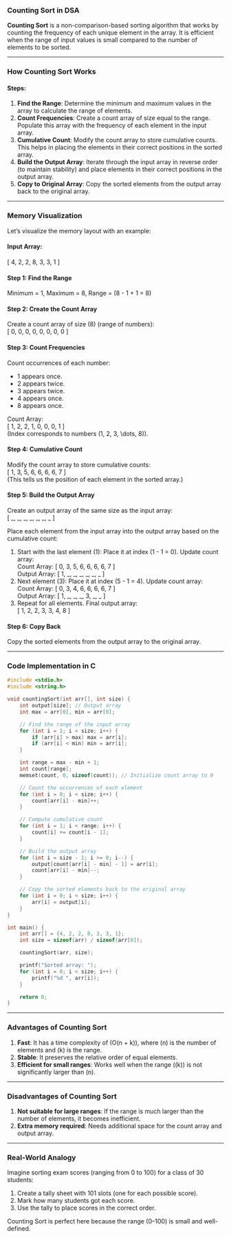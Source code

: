 ### **Counting Sort in DSA**

**Counting Sort** is a non-comparison-based sorting algorithm that works by counting the frequency of each unique element in the array. It is efficient when the range of input values is small compared to the number of elements to be sorted.

---

### **How Counting Sort Works**

#### Steps:
1. **Find the Range**: Determine the minimum and maximum values in the array to calculate the range of elements.
2. **Count Frequencies**: Create a count array of size equal to the range. Populate this array with the frequency of each element in the input array.
3. **Cumulative Count**: Modify the count array to store cumulative counts. This helps in placing the elements in their correct positions in the sorted array.
4. **Build the Output Array**: Iterate through the input array in reverse order (to maintain stability) and place elements in their correct positions in the output array.
5. **Copy to Original Array**: Copy the sorted elements from the output array back to the original array.

---

### **Memory Visualization**
Let’s visualize the memory layout with an example:

#### Input Array:  
\[ 4, 2, 2, 8, 3, 3, 1 \]

#### Step 1: Find the Range  
Minimum = 1, Maximum = 8, Range = \(8 - 1 + 1 = 8\)

#### Step 2: Create the Count Array  
Create a count array of size \(8\) (range of numbers):  
\[ 0, 0, 0, 0, 0, 0, 0, 0 \]

#### Step 3: Count Frequencies  
Count occurrences of each number:  
- 1 appears once.
- 2 appears twice.
- 3 appears twice.
- 4 appears once.
- 8 appears once.  

Count Array:  
\[ 1, 2, 2, 1, 0, 0, 0, 1 \]  
(Index corresponds to numbers \(1, 2, 3, \dots, 8\)).

#### Step 4: Cumulative Count  
Modify the count array to store cumulative counts:  
\[ 1, 3, 5, 6, 6, 6, 6, 7 \]  
(This tells us the position of each element in the sorted array.)

#### Step 5: Build the Output Array  
Create an output array of the same size as the input array:  
\[ \_, \_, \_, \_, \_, \_, \_ \]  

Place each element from the input array into the output array based on the cumulative count:  
1. Start with the last element (1): Place it at index \(1 - 1 = 0\). Update count array:  
   Count Array: \[ 0, 3, 5, 6, 6, 6, 6, 7 \]  
   Output Array: \[ 1, \_, \_, \_, \_, \_, \_ \]  
2. Next element (3): Place it at index \(5 - 1 = 4\). Update count array:  
   Count Array: \[ 0, 3, 4, 6, 6, 6, 6, 7 \]  
   Output Array: \[ 1, \_, \_, \_, 3, \_, \_ \]  
3. Repeat for all elements. Final output array:  
   \[ 1, 2, 2, 3, 3, 4, 8 \]

#### Step 6: Copy Back  
Copy the sorted elements from the output array to the original array.

---

### **Code Implementation in C**
```c
#include <stdio.h>
#include <string.h>

void countingSort(int arr[], int size) {
    int output[size]; // Output array
    int max = arr[0], min = arr[0];

    // Find the range of the input array
    for (int i = 1; i < size; i++) {
        if (arr[i] > max) max = arr[i];
        if (arr[i] < min) min = arr[i];
    }

    int range = max - min + 1;
    int count[range];
    memset(count, 0, sizeof(count)); // Initialize count array to 0

    // Count the occurrences of each element
    for (int i = 0; i < size; i++) {
        count[arr[i] - min]++;
    }

    // Compute cumulative count
    for (int i = 1; i < range; i++) {
        count[i] += count[i - 1];
    }

    // Build the output array
    for (int i = size - 1; i >= 0; i--) {
        output[count[arr[i] - min] - 1] = arr[i];
        count[arr[i] - min]--;
    }

    // Copy the sorted elements back to the original array
    for (int i = 0; i < size; i++) {
        arr[i] = output[i];
    }
}

int main() {
    int arr[] = {4, 2, 2, 8, 3, 3, 1};
    int size = sizeof(arr) / sizeof(arr[0]);

    countingSort(arr, size);

    printf("Sorted array: ");
    for (int i = 0; i < size; i++) {
        printf("%d ", arr[i]);
    }

    return 0;
}
```

---

### **Advantages of Counting Sort**
1. **Fast**: It has a time complexity of \(O(n + k)\), where \(n\) is the number of elements and \(k\) is the range.
2. **Stable**: It preserves the relative order of equal elements.
3. **Efficient for small ranges**: Works well when the range (\(k\)) is not significantly larger than \(n\).

---

### **Disadvantages of Counting Sort**
1. **Not suitable for large ranges**: If the range is much larger than the number of elements, it becomes inefficient.
2. **Extra memory required**: Needs additional space for the count array and output array.

---

### **Real-World Analogy**
Imagine sorting exam scores (ranging from 0 to 100) for a class of 30 students:
1. Create a tally sheet with 101 slots (one for each possible score).
2. Mark how many students got each score.
3. Use the tally to place scores in the correct order.

Counting Sort is perfect here because the range (0–100) is small and well-defined.